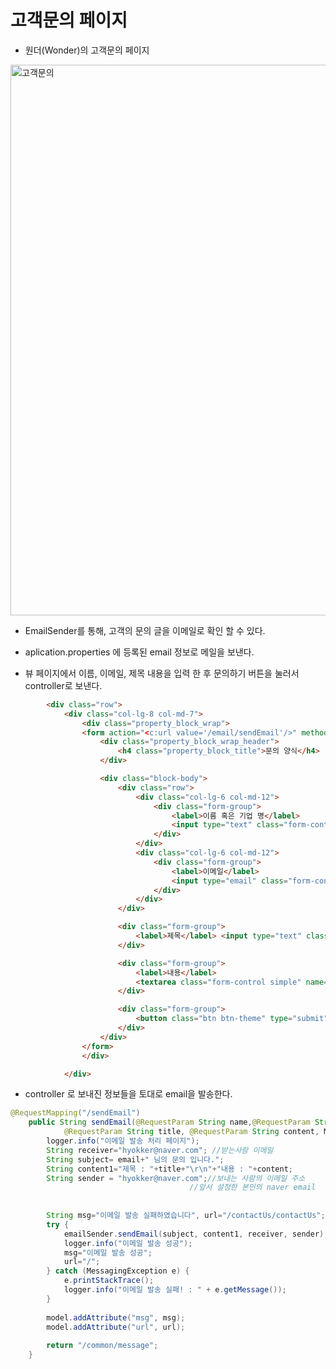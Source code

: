 # 고객문의 페이지
- 원더(Wonder)의 고객문의 페이지

<img width="881" alt="고객문의" src="https://user-images.githubusercontent.com/105181325/180385908-8794a64a-af02-455b-80d6-0f6d74df7976.png">


- EmailSender를 통해, 고객의 문의 글을 이메일로 확인 할 수 있다.
- aplication.properties 에 등록된 email 정보로 메일을 보낸다. 

- 뷰 페이지에서 이름, 이메일, 제목 내용을 입력 한 후 문의하기 버튼을 눌러서 controller로 보낸다.

```html
		<div class="row">
			<div class="col-lg-8 col-md-7">
				<div class="property_block_wrap">
				<form action="<c:url value='/email/sendEmail'/>" method="post">
					<div class="property_block_wrap_header">
						<h4 class="property_block_title">문의 양식</h4>
					</div>

					<div class="block-body">
						<div class="row">
							<div class="col-lg-6 col-md-12">
								<div class="form-group">
									<label>이름 혹은 기업 명</label>
									<input type="text" class="form-control simple" name="name"> 
								</div>
							</div>
							<div class="col-lg-6 col-md-12">
								<div class="form-group">
									<label>이메일</label>
									<input type="email"	class="form-control simple" name="email">
								</div>
							</div>
						</div>

						<div class="form-group">
							<label>제목</label> <input type="text" class="form-control simple" name="title">
						</div>

						<div class="form-group">
							<label>내용</label>
							<textarea class="form-control simple" name="content" id="content"></textarea>
						</div>

						<div class="form-group">
							<button class="btn btn-theme" type="submit">문의하기</button>
						</div>
					</div>
				</form>
				</div>

			</div>
```


- controller 로 보내진 정보들을 토대로 email을 발송한다.
```java
@RequestMapping("/sendEmail")
	public String sendEmail(@RequestParam String name,@RequestParam String email,
			@RequestParam String title, @RequestParam String content, Model model) {
		logger.info("이메일 발송 처리 페이지");
		String receiver="hyokker@naver.com"; //받는사람 이메일
		String subject= email+" 님의 문의 입니다.";
		String content1="제목 : "+title+"\r\n"+"내용 : "+content;
		String sender = "hyokker@naver.com";//보내는 사람의 이메일 주소
										//앞서 설정한 본인의 naver email
		
		
		String msg="이메일 발송 실패하였습니다", url="/contactUs/contactUs";
		try {
			emailSender.sendEmail(subject, content1, receiver, sender);
			logger.info("이메일 발송 성공");
			msg="이메일 발송 성공";
			url="/";
		} catch (MessagingException e) {
			e.printStackTrace();
			logger.info("이메일 발송 실패! : " + e.getMessage());
		}
		
		model.addAttribute("msg", msg);
		model.addAttribute("url", url);
		
		return "/common/message";
	}

```
